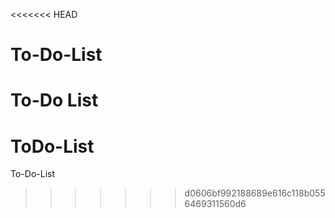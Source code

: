 <<<<<<< HEAD
# To-Do-List
To-Do List
=======
# ToDo-List
To-Do-List
>>>>>>> d0606bf992188689e616c118b0556469311560d6
